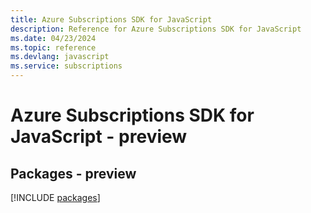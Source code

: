 ```yaml
---
title: Azure Subscriptions SDK for JavaScript
description: Reference for Azure Subscriptions SDK for JavaScript
ms.date: 04/23/2024
ms.topic: reference
ms.devlang: javascript
ms.service: subscriptions
---
```

# Azure Subscriptions SDK for JavaScript - preview
## Packages - preview
[!INCLUDE [packages](subscriptions-index.md)]